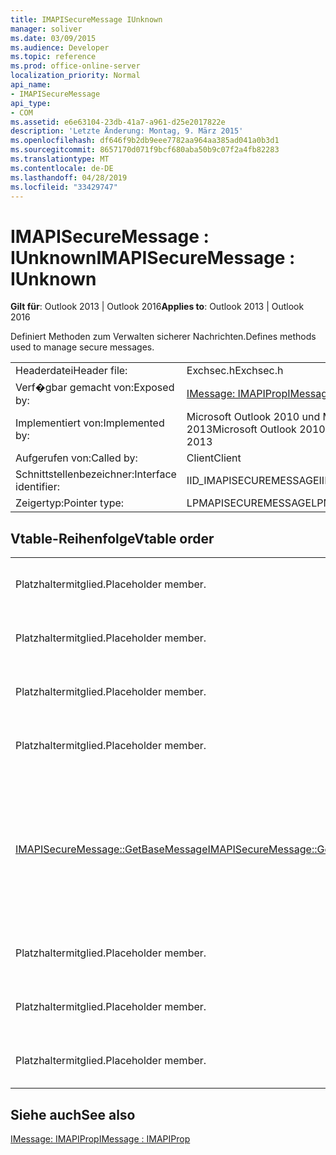 ```yaml
---
title: IMAPISecureMessage IUnknown
manager: soliver
ms.date: 03/09/2015
ms.audience: Developer
ms.topic: reference
ms.prod: office-online-server
localization_priority: Normal
api_name:
- IMAPISecureMessage
api_type:
- COM
ms.assetid: e6e63104-23db-41a7-a961-d25e2017822e
description: 'Letzte Änderung: Montag, 9. März 2015'
ms.openlocfilehash: df646f9b2db9eee7782aa964aa385ad041a0b3d1
ms.sourcegitcommit: 8657170d071f9bcf680aba50b9c07f2a4fb82283
ms.translationtype: MT
ms.contentlocale: de-DE
ms.lasthandoff: 04/28/2019
ms.locfileid: "33429747"
---
```

# <a name="imapisecuremessage--iunknown"></a><span data-ttu-id="a94bf-103">IMAPISecureMessage : IUnknown</span><span class="sxs-lookup"><span data-stu-id="a94bf-103">IMAPISecureMessage : IUnknown</span></span>

  
  
<span data-ttu-id="a94bf-104">**Gilt für**: Outlook 2013 | Outlook 2016</span><span class="sxs-lookup"><span data-stu-id="a94bf-104">**Applies to**: Outlook 2013 | Outlook 2016</span></span> 
  
<span data-ttu-id="a94bf-105">Definiert Methoden zum Verwalten sicherer Nachrichten.</span><span class="sxs-lookup"><span data-stu-id="a94bf-105">Defines methods used to manage secure messages.</span></span>
  
|||
|:-----|:-----|
|<span data-ttu-id="a94bf-106">Headerdatei</span><span class="sxs-lookup"><span data-stu-id="a94bf-106">Header file:</span></span>  <br/> |<span data-ttu-id="a94bf-107">Exchsec.h</span><span class="sxs-lookup"><span data-stu-id="a94bf-107">Exchsec.h</span></span>  <br/> |
|<span data-ttu-id="a94bf-108">Verf�gbar gemacht von:</span><span class="sxs-lookup"><span data-stu-id="a94bf-108">Exposed by:</span></span>  <br/> |[<span data-ttu-id="a94bf-109">IMessage: IMAPIProp</span><span class="sxs-lookup"><span data-stu-id="a94bf-109">IMessage : IMAPIProp</span></span>](imessageimapiprop.md) <br/> |
|<span data-ttu-id="a94bf-110">Implementiert von:</span><span class="sxs-lookup"><span data-stu-id="a94bf-110">Implemented by:</span></span>  <br/> |<span data-ttu-id="a94bf-111">Microsoft Outlook 2010 und Microsoft Outlook 2013</span><span class="sxs-lookup"><span data-stu-id="a94bf-111">Microsoft Outlook 2010 and Microsoft Outlook 2013</span></span>  <br/> |
|<span data-ttu-id="a94bf-112">Aufgerufen von:</span><span class="sxs-lookup"><span data-stu-id="a94bf-112">Called by:</span></span>  <br/> |<span data-ttu-id="a94bf-113">Client</span><span class="sxs-lookup"><span data-stu-id="a94bf-113">Client</span></span>  <br/> |
|<span data-ttu-id="a94bf-114">Schnittstellenbezeichner:</span><span class="sxs-lookup"><span data-stu-id="a94bf-114">Interface identifier:</span></span>  <br/> |<span data-ttu-id="a94bf-115">IID_IMAPISECUREMESSAGE</span><span class="sxs-lookup"><span data-stu-id="a94bf-115">IID_IMAPISECUREMESSAGE</span></span>  <br/> |
|<span data-ttu-id="a94bf-116">Zeigertyp:</span><span class="sxs-lookup"><span data-stu-id="a94bf-116">Pointer type:</span></span>  <br/> |<span data-ttu-id="a94bf-117">LPMAPISECUREMESSAGE</span><span class="sxs-lookup"><span data-stu-id="a94bf-117">LPMAPISECUREMESSAGE</span></span>  <br/> |
   
## <a name="vtable-order"></a><span data-ttu-id="a94bf-118">Vtable-Reihenfolge</span><span class="sxs-lookup"><span data-stu-id="a94bf-118">Vtable order</span></span>

|||
|:-----|:-----|
|<span data-ttu-id="a94bf-119">Platzhaltermitglied.</span><span class="sxs-lookup"><span data-stu-id="a94bf-119">Placeholder member.</span></span>  <br/> |<span data-ttu-id="a94bf-120">Nicht unterstützt oder dokumentiert.</span><span class="sxs-lookup"><span data-stu-id="a94bf-120">Not supported or documented.</span></span>  <br/> |
|<span data-ttu-id="a94bf-121">Platzhaltermitglied.</span><span class="sxs-lookup"><span data-stu-id="a94bf-121">Placeholder member.</span></span>  <br/> |<span data-ttu-id="a94bf-122">Nicht unterstützt oder dokumentiert.</span><span class="sxs-lookup"><span data-stu-id="a94bf-122">Not supported or documented.</span></span>  <br/> |
|<span data-ttu-id="a94bf-123">Platzhaltermitglied.</span><span class="sxs-lookup"><span data-stu-id="a94bf-123">Placeholder member.</span></span>  <br/> |<span data-ttu-id="a94bf-124">Nicht unterstützt oder dokumentiert.</span><span class="sxs-lookup"><span data-stu-id="a94bf-124">Not supported or documented.</span></span>  <br/> |
|<span data-ttu-id="a94bf-125">Platzhaltermitglied.</span><span class="sxs-lookup"><span data-stu-id="a94bf-125">Placeholder member.</span></span>  <br/> |<span data-ttu-id="a94bf-126">Nicht unterstützt oder dokumentiert.</span><span class="sxs-lookup"><span data-stu-id="a94bf-126">Not supported or documented.</span></span>  <br/> |
|[<span data-ttu-id="a94bf-127">IMAPISecureMessage::GetBaseMessage</span><span class="sxs-lookup"><span data-stu-id="a94bf-127">IMAPISecureMessage::GetBaseMessage</span></span>](imapisecuremessage-getbasemessage.md) <br/> |<span data-ttu-id="a94bf-128">Ruft die zugrunde liegende [IMessage : IMAPIProp](imessageimapiprop.md) ab, die diese [IMAPISecureMessage : IUnknown](imapisecuremessageiunknown.md) kapselt.</span><span class="sxs-lookup"><span data-stu-id="a94bf-128">Retrieves the underlying [IMessage : IMAPIProp](imessageimapiprop.md) that this [IMAPISecureMessage : IUnknown](imapisecuremessageiunknown.md) is encapsulating.</span></span>  <br/> |
|<span data-ttu-id="a94bf-129">Platzhaltermitglied.</span><span class="sxs-lookup"><span data-stu-id="a94bf-129">Placeholder member.</span></span>  <br/> |<span data-ttu-id="a94bf-130">Nicht unterstützt oder dokumentiert.</span><span class="sxs-lookup"><span data-stu-id="a94bf-130">Not supported or documented.</span></span>  <br/> |
|<span data-ttu-id="a94bf-131">Platzhaltermitglied.</span><span class="sxs-lookup"><span data-stu-id="a94bf-131">Placeholder member.</span></span>  <br/> |<span data-ttu-id="a94bf-132">Nicht unterstützt oder dokumentiert.</span><span class="sxs-lookup"><span data-stu-id="a94bf-132">Not supported or documented.</span></span>  <br/> |
|<span data-ttu-id="a94bf-133">Platzhaltermitglied.</span><span class="sxs-lookup"><span data-stu-id="a94bf-133">Placeholder member.</span></span>  <br/> |<span data-ttu-id="a94bf-134">Nicht unterstützt oder dokumentiert.</span><span class="sxs-lookup"><span data-stu-id="a94bf-134">Not supported or documented.</span></span>  <br/> |
   
## <a name="see-also"></a><span data-ttu-id="a94bf-135">Siehe auch</span><span class="sxs-lookup"><span data-stu-id="a94bf-135">See also</span></span>



[<span data-ttu-id="a94bf-136">IMessage: IMAPIProp</span><span class="sxs-lookup"><span data-stu-id="a94bf-136">IMessage : IMAPIProp</span></span>](imessageimapiprop.md)

